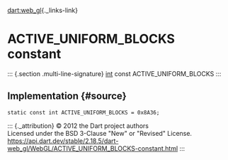 [dart:web\_gl](../../dart-web_gl/dart-web_gl-library){._links-link}

ACTIVE\_UNIFORM\_BLOCKS constant
================================

::: {.section .multi-line-signature}
[int](../../dart-core/int-class) const ACTIVE\_UNIFORM\_BLOCKS
:::

Implementation {#source}
--------------

``` {.language-dart data-language="dart"}
static const int ACTIVE_UNIFORM_BLOCKS = 0x8A36;
```

::: {._attribution}
© 2012 the Dart project authors\
Licensed under the BSD 3-Clause \"New\" or \"Revised\" License.\
<https://api.dart.dev/stable/2.18.5/dart-web_gl/WebGL/ACTIVE_UNIFORM_BLOCKS-constant.html>
:::
